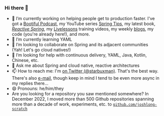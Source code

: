 ### Hi there 👋


- 🔭 I’m currently working on helping people get to production faster. I've got a [Bootiful Podcast](http://bootifulpodcast.fm), my YouTube series [Spring Tips](http://springtipslive.io), my latest book, [_Reactive Spring_](http://www.reactivespring.io/), my [Livelessons](http://joshlong.com/livelessons.html) training videos, my weekly [blogs](http://spring.io/team/joshlong), my code (you're already here!), and more. 
- 🌱 I’m currently learning YAML
- 👯 I’m looking to collaborate on Spring and its adjacent communities (Yah! Let's go cloud natives!) 
- 🤔 I’m looking for help with continuous delivery, YAML, Java, Kotlin, Chinese, etc.
- 💬 Ask me about Spring and cloud native, reactive architectures 
- 📫 How to reach me: I'm [on Twitter (@starbuxman)](http://twitter.com/starbuxman). That's the best way. There's also [e-mail](mailto:josh@joshlong.com), though keep in mind I tend to be even more async in my replies there... 
- 😄 Pronouns: he/him/they
- Are you looking for a repository you saw mentioned somewhere? In December 2022, I moved more than 500 Github repositories spanning more than a decade of work, experiments, etc. to [`github.com/joshlong-scratch`](https://github.com/joshlong-scratch)
